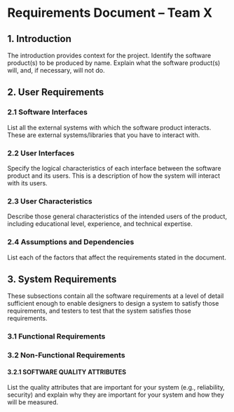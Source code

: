 # Requirements Document – Team X

## 1. Introduction
The introduction provides context for the project. Identify the software product(s) to be produced by name. Explain what the software product(s) will, and, if necessary, will not do.

## 2. User Requirements
### 2.1 Software Interfaces
List all the external systems with which the software product interacts. These are external systems/libraries that you have to interact with.

### 2.2 User Interfaces
Specify the logical characteristics of each interface between the software product and its users. This is a description of how the system will interact with its users.

### 2.3 User Characteristics
Describe those general characteristics of the intended users of the product, including educational level, experience, and technical expertise.

### 2.4 Assumptions and Dependencies
List each of the factors that affect the requirements stated in the document.

## 3. System Requirements
These subsections contain all the software requirements at a level of detail sufficient enough to enable designers to design a system to satisfy those requirements, and testers to test that the system satisfies those requirements.

### 3.1 Functional Requirements

### 3.2 Non-Functional Requirements

#### 3.2.1 SOFTWARE QUALITY ATTRIBUTES
List the quality attributes that are important for your system (e.g., reliability, security) and explain why they are important for your system and how they will be measured.